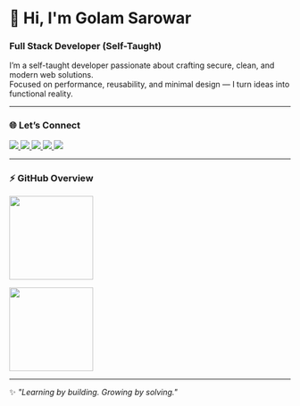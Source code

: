 # 👋 Hi, I'm Golam Sarowar  
### Full Stack Developer (Self-Taught)

I’m a self-taught developer passionate about crafting secure, clean, and modern web solutions.  
Focused on performance, reusability, and minimal design — I turn ideas into functional reality.  

---

### 🌐 Let’s Connect  
<p align="left">
  <a href="https://linkedin.com/in/golamsarowar" target="_blank">
    <img src="https://img.shields.io/badge/LinkedIn-0077B5?style=for-the-badge&logo=linkedin&logoColor=white"/>
  </a>
  <a href="https://github.com/golamsarowar" target="_blank">
    <img src="https://img.shields.io/badge/GitHub-171515?style=for-the-badge&logo=github&logoColor=white"/>
  </a>
  <a href="mailto:golamsarowar@example.com">
    <img src="https://img.shields.io/badge/Email-D14836?style=for-the-badge&logo=gmail&logoColor=white"/>
  </a>
  <a href="https://twitter.com/" target="_blank">
    <img src="https://img.shields.io/badge/Twitter-1DA1F2?style=for-the-badge&logo=x&logoColor=white"/>
  </a>
  <a href="https://facebook.com/" target="_blank">
    <img src="https://img.shields.io/badge/Facebook-1877F2?style=for-the-badge&logo=facebook&logoColor=white"/>
  </a>
</p>

---

### ⚡ GitHub Overview  
<p>
  <img src="https://github-readme-stats.vercel.app/api?username=iamgolam&show_icons=true&theme=tokyonight" height="150" />
</p>

<p>
  <img src="https://github-readme-stats.vercel.app/api/top-langs/?username=iamgolam&layout=compact&theme=tokyonight" height="150" />
</p>

---

✨ _"Learning by building. Growing by solving."_
